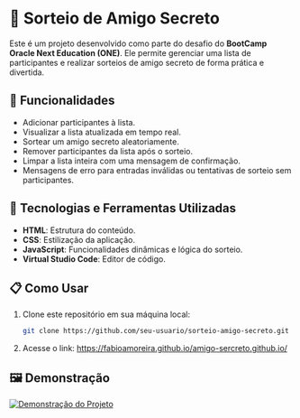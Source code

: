 # 🎁 Sorteio de Amigo Secreto

Este é um projeto desenvolvido como parte do desafio do **BootCamp Oracle Next Education (ONE)**. Ele permite gerenciar uma lista de participantes e realizar sorteios de amigo secreto de forma prática e divertida.

## 📝 Funcionalidades

- Adicionar participantes à lista.
- Visualizar a lista atualizada em tempo real.
- Sortear um amigo secreto aleatoriamente.
- Remover participantes da lista após o sorteio.
- Limpar a lista inteira com uma mensagem de confirmação.
- Mensagens de erro para entradas inválidas ou tentativas de sorteio sem participantes.

## 🚀 Tecnologias e Ferramentas Utilizadas

- **HTML**: Estrutura do conteúdo.
- **CSS**: Estilização da aplicação.
- **JavaScript**: Funcionalidades dinâmicas e lógica do sorteio.
- **Virtual Studio Code**: Editor de código.

## 📋 Como Usar

1. Clone este repositório em sua máquina local:
   ```bash
   git clone https://github.com/seu-usuario/sorteio-amigo-secreto.git
2. Acesse o link:
   https://fabioamoreira.github.io/amigo-sercreto.github.io/
   
## 🖼️ Demonstração

[![Demonstração do Projeto](assets/thumbnail.png)](https://www.youtube.com/watch?v=bRJ_M6ss2L0)
